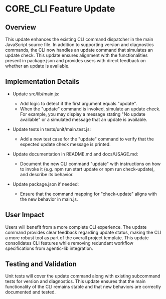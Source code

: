 # CORE_CLI Feature Update

## Overview
This update enhances the existing CLI command dispatcher in the main JavaScript source file. In addition to supporting version and diagnostics commands, the CLI now handles an update command that simulates an update check. This update ensures alignment with the functionalities present in package.json and provides users with direct feedback on whether an update is available.

## Implementation Details
- Update src/lib/main.js:
  - Add logic to detect if the first argument equals "update".
  - When the "update" command is invoked, simulate an update check. For example, you may display a message stating "No update available" or a simulated message that an update is available.
  
- Update tests in tests/unit/main.test.js:
  - Add a new test case for the "update" command to verify that the expected update check message is printed.

- Update documentation in README.md and docs/USAGE.md:
  - Document the new CLI command "update" with instructions on how to invoke it (e.g. npm run start update or npm run check-update), and describe its behavior.

- Update package.json if needed:
  - Ensure that the command mapping for "check-update" aligns with the new behavior in main.js.

## User Impact
Users will benefit from a more complete CLI experience. The update command provides clear feedback regarding update status, making the CLI a more robust tool as part of the overall project template. This update consolidates CLI features while removing redundant workflow specifications from agentic-lib integration.

## Testing and Validation
Unit tests will cover the update command along with existing subcommand tests for version and diagnostics. This update ensures that the main functionality of the CLI remains stable and that new behaviors are correctly documented and tested.
